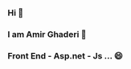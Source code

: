 ### Hi 👋
### I am Amir Ghaderi 👯 
### Front End - Asp.net - Js ... 😄

<!--
**AmirGhaderiDev/AmirGhaderiDev** is a ✨ _special_ ✨ repository because its `README.md` (this file) appears on your GitHub profile.

### About Me
- 🔭 
- 🌱 
- 👯 
- 🤔 
- 💬 
- 📫 
- 😄 
- ⚡ 
-->
